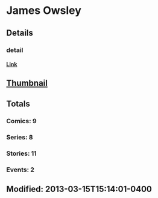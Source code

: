 # James  Owsley 
## Details
### detail
#### [Link](http://marvel.com/comics/creators/2630/james_owsley?utm_campaign=apiRef&utm_source=225578a89fc76f3d20fbffda5d17a88d)
## [Thumbnail](http://i.annihil.us/u/prod/marvel/i/mg/b/40/image_not_available.jpg)
## Totals
### Comics: 9
### Series: 8
### Stories: 11
### Events: 2
## Modified: 2013-03-15T15:14:01-0400